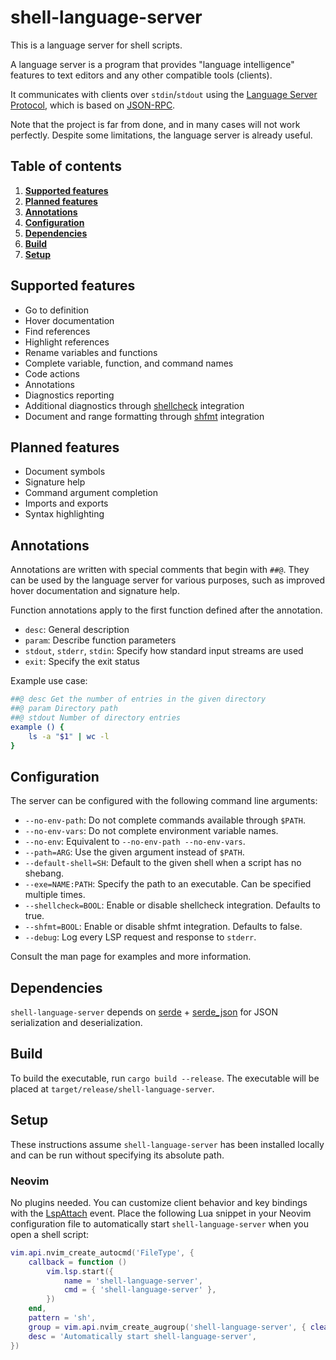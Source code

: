 # **shell-language-server**

This is a language server for shell scripts.

A language server is a program that provides "language intelligence" features
to text editors and any other compatible tools (clients).

It communicates with clients over `stdin`/`stdout` using the [Language Server
Protocol](https://en.wikipedia.org/wiki/Language_Server_Protocol), which is
based on [JSON-RPC](https://en.wikipedia.org/wiki/JSON-RPC).

Note that the project is far from done, and in many cases will not work
perfectly. Despite some limitations, the language server is already
useful.

## Table of contents

1. **[Supported features](#supported-features)**
2. **[Planned features](#planned-features)**
3. **[Annotations](#annotations)**
4. **[Configuration](#configuration)**
5. **[Dependencies](#dependencies)**
6. **[Build](#build)**
7. **[Setup](#setup)**

## Supported features

- Go to definition
- Hover documentation
- Find references
- Highlight references
- Rename variables and functions
- Complete variable, function, and command names
- Code actions
- Annotations
- Diagnostics reporting
- Additional diagnostics through [shellcheck](https://www.shellcheck.net) integration
- Document and range formatting through [shfmt](https://github.com/mvdan/sh) integration

## Planned features

- Document symbols
- Signature help
- Command argument completion
- Imports and exports
- Syntax highlighting

## Annotations

Annotations are written with special comments that begin with `##@`. They can
be used by the language server for various purposes, such as improved hover
documentation and signature help.

Function annotations apply to the first function defined after the annotation.

- `desc`: General description
- `param`: Describe function parameters
- `stdout`, `stderr`, `stdin`: Specify how standard input streams are used
- `exit`: Specify the exit status

Example use case:

```sh
##@ desc Get the number of entries in the given directory
##@ param Directory path
##@ stdout Number of directory entries
example () {
    ls -a "$1" | wc -l
}
```

## Configuration

The server can be configured with the following command line arguments:

- `--no-env-path`: Do not complete commands available through `$PATH`.
- `--no-env-vars`: Do not complete environment variable names.
- `--no-env`: Equivalent to `--no-env-path --no-env-vars`.
- `--path=ARG`: Use the given argument instead of `$PATH`.
- `--default-shell=SH`: Default to the given shell when a script has no shebang.
- `--exe=NAME:PATH`: Specify the path to an executable. Can be specified multiple times.
- `--shellcheck=BOOL`: Enable or disable shellcheck integration. Defaults to true.
- `--shfmt=BOOL`: Enable or disable shfmt integration. Defaults to false.
- `--debug`: Log every LSP request and response to `stderr`.

Consult the man page for examples and more information.

## Dependencies

`shell-language-server` depends on [serde](https://github.com/serde-rs/serde) +
[serde_json](https://github.com/serde-rs/json) for JSON serialization and
deserialization.

## Build

To build the executable, run `cargo build --release`. The executable will be
placed at `target/release/shell-language-server`.

## Setup

These instructions assume `shell-language-server` has been installed locally
and can be run without specifying its absolute path.

### Neovim

No plugins needed. You can customize client behavior and key bindings with the
[LspAttach](https://neovim.io/doc/user/lsp.html#LspAttach) event. Place the
following Lua snippet in your Neovim configuration file to automatically start
`shell-language-server` when you open a shell script:

```lua
vim.api.nvim_create_autocmd('FileType', {
    callback = function ()
        vim.lsp.start({
            name = 'shell-language-server',
            cmd = { 'shell-language-server' },
        })
    end,
    pattern = 'sh',
    group = vim.api.nvim_create_augroup('shell-language-server', { clear = true }),
    desc = 'Automatically start shell-language-server',
})
```
